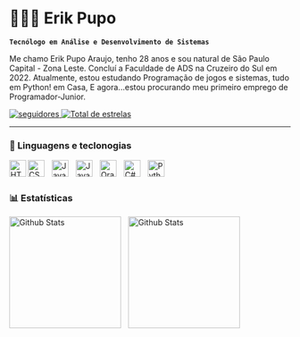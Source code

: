 # 👨🏻‍💻 Erik Pupo

**`Tecnólogo em Análise e Desenvolvimento de Sistemas`**

Me chamo Erik Pupo Araujo, tenho 28 anos e sou natural de São Paulo Capital - Zona Leste. Concluí a Faculdade de ADS na Cruzeiro do Sul em 2022. Atualmente, estou estudando Programação de jogos e sistemas, tudo em Python! em Casa, E agora...estou procurando meu primeiro emprego de Programador-Junior. 

<p align="left">
    <a href="https://github.com/ErikPupo08?tab=followers">
        <img 
            alt="seguidores" 
            title="Me siga no Github" 
            src="https://custom-icon-badges.demolab.com/github/followers/ErikPupo08?color=236ad3&labelColor=1155ba&style=for-the-badge&logo=github&label=SEGUIDORES&logoColor=white"
        />
    </a>
    <a href="https://github.com/ErikPupo08?tab=repositories&sort=stargazers">
        <img 
            alt="Total de estrelas" 
            title="Total de estrelas no GitHub" 
            src="https://custom-icon-badges.demolab.com/github/stars/ErikPupo08?color=55960c&style=for-the-badge&labelColor=488207&logo=star&label=Estrelas"
        />
    </a>
</p>

---

### 🤖 Linguagens e teclonogias ###

<img 
    align="left"
    alt="HTML"
    title="HTML"
    width="30px"
    style="padding-rigth: 10px;"
    src="https://cdn.jsdelivr.net/gh/devicons/devicon@latest/icons/html5/html5-original.svg"
/>

<img 
    align="left"
    alt="CSS"
    title="CSS"
    width="30px"
    style="padding-right: 10px;"
    src="https://cdn.jsdelivr.net/gh/devicons/devicon@latest/icons/css3/css3-original.svg" 
/>

<img 
    align="left"
    alt="Java"
    title="Java"
    width="30px"
    style="padding-right: 10px;"
    src="https://cdn.jsdelivr.net/gh/devicons/devicon@latest/icons/java/java-original-wordmark.svg"
/>
          
<img
    align="left"
    alt="Javascript"
    title="Javascript"
    width="30px"
    style="padding-right: 10px;"
    src="https://cdn.jsdelivr.net/gh/devicons/devicon@latest/icons/javascript/javascript-original.svg" 
/>

<img 
    align="left"
    alt="Oracle"
    title="Oracle"
    width="30px"
    style="padding-right: 10px;"
    src="https://cdn.jsdelivr.net/gh/devicons/devicon@latest/icons/oracle/oracle-original.svg"
/>
          
<img
    align="left"
    alt="C#"
    title="C#"
    width="30px"
    style="padding-right: 10px;"
    src="https://cdn.jsdelivr.net/gh/devicons/devicon@latest/icons/csharp/csharp-original.svg"
/>
<img 
    align="left"
    alt="Python"
    title="Python"
    width="30px"
    style="padding-right: 10px;"
    src="https://cdn.jsdelivr.net/gh/devicons/devicon@latest/icons/python/python-original.svg"
/>

<br/>
<br/>

### 📊 Estatísticas

<img 
    align="left"
    alt="Github Stats"
    height="200"
    style="padding-right: 10px;"
    src="https://github-readme-stats.vercel.app/api?username=erikpupo08&show_icons=true&include_all_commits=true&locale=pt-br"
/>

<img 
    align="left"
    alt="Github Stats"
    height="200"
    style="padding-right: 10px;"
    src="https://github-readme-stats.vercel.app/api/top-langs/?username=erikpupo08&layout=compact&custom_title=Tecnologias&langs_count=9"
/>
